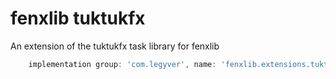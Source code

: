 # fenxlib tuktukfx
An extension of the tuktukfx task library for fenxlib
```gradle
    implementation group: 'com.legyver', name: 'fenxlib.extensions.tuktukfx', version: '3.0.0-alpha.5'
```